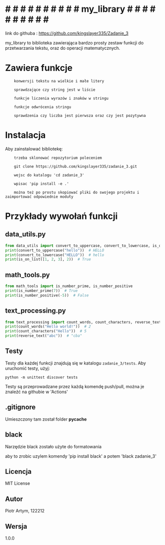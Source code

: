 
# # # # # # # # # # # my_library # # # # # # # # # # # 
link do githuba : https://github.com/kingslayer335/Zadanie_3

my_library to biblioteka zawierająca bardzo prosty zestaw funkcji do przetwarzania tekstu, oraz do operacji matematycznych. 

# Zawiera funkcje 
```
    konwersji tekstu na wielkie i małe litery

    sprawdzające czy string jest w liście

    funkcje liczenia wyrazów i znaków w stringu

    funkcje odwrócenia stringu

    sprawdzenia czy liczba jest pierwsza oraz czy jest pozytywna
```
# Instalacja 
Aby zainstalować bibliotekę:
```
    trzeba sklonować repozytorium poleceniem 

    git clone https://github.com/kingslayer335/zadanie_3.git

    wejsc do katalogu 'cd zadanie_3'

    wpisac 'pip install -e .'

    można też po prostu skopiować pliki do swojego projektu i zaimportować odpowiednie moduły
```
# Przykłady wywołań funkcji 

## data_utils.py
```python
from data_utils import convert_to_uppercase, convert_to_lowercase, is_on_list
print(convert_to_uppercase("hello"))  # HELLO
print(convert_to_lowercase("HELLO"))  # hello
print(is_on_list([1, 2, 3], 2))  # True
```
## math_tools.py
```python
from math_tools import is_number_prime, is_number_positive
print(is_number_prime(7))  # True
print(is_number_positive(-5))  # False
```
## text_processing.py
```python
from text_processing import count_words, count_characters, reverse_text
print(count_words("Hello world!"))  # 2
print(count_characters("Hello"))  # 5
print(reverse_text("abc"))  # "cba"
```
## Testy 
Testy dla każdej funkcji znajdują się w katalogu `zadanie_3/tests`. Aby uruchomić testy, użyj:

```
python -m unittest discover tests
```
Testy są przeprowadzane przez każdą komendę push/pull, można je znaleźć na githubie w 'Actions'

## .gitignore 
Umieszczony tam został folder __pycache__

## black 
Narzędzie black zostało użyte do formatowania

aby to zrobic uzylem komendy 'pip install black' a potem 'black zadanie_3'

## Licencja 
MIT License

## Autor 
Piotr Artym, 122212

## Wersja 
1.0.0

